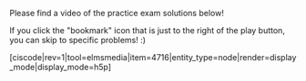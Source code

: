 Please find a video of the practice exam solutions below!

If you click the "bookmark" icon that is just to the right of the play button, you can skip to specific problems!  :)


[ciscode|rev=1|tool=elmsmedia|item=4716|entity_type=node|render=display_mode|display_mode=h5p]